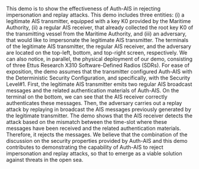 This demo is to show the effectiveness of Auth-AIS in rejecting impersonation and replay attacks. This demo includes three entities: (i) a legitimate AIS transmitter, equipped with a key K0 provided by the Maritime Authority, (ii) a regular AIS receiver, that already collected the root key K0 of the transmitting vessel from the Maritime Authority, and (iii) an adversary, that would like to impersonate the legitimate AIS transmitter. The terminals of the legitimate AIS transmitter, the regular AIS receiver, and the adversary are located on the top-left, bottom, and top-right screen, respectively. We can also notice, in parallel, the physical deployment of our demo, consisting of three Ettus Research X310 Software-Defined Radios (SDRs). For ease of exposition, the demo assumes that the transmitter configured Auth-AIS with the Deterministic Security Configuration, and specifically, with the Security Level#1. First, the legitimate AIS transmitter emits two regular AIS broadcast messages and the related authentication materials of Auth-AIS. On the terminal on the bottom, we can see that the AIS receiver correctly authenticates these messages. Then, the adversary carries out a replay attack by replaying in broadcast the AIS messages previously generated by the legitimate transmitter. The demo shows that the AIS receiver detects the attack based on the mismatch between the time-slot where these messages have been received and the related authentication materials. Therefore, it rejects the messages. We believe that the combination of the discussion on the security properties provided by Auth-AIS and this demo contributes to demonstrating the capability of Auth-AIS to reject impersonation and replay attacks, so that to emerge as a viable solution against threats in the open sea.